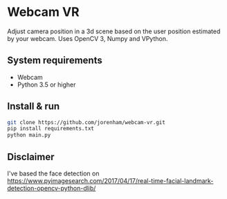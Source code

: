 # Webcam VR
Adjust camera position in a 3d scene based on the user position estimated by your webcam.
Uses OpenCV 3, Numpy and VPython.

## System requirements
 - Webcam
 - Python 3.5 or higher

## Install & run
```bash
git clone https://github.com/jorenham/webcam-vr.git
pip install requirements.txt
python main.py
```

## Disclaimer

I've based the face detection on https://www.pyimagesearch.com/2017/04/17/real-time-facial-landmark-detection-opencv-python-dlib/
